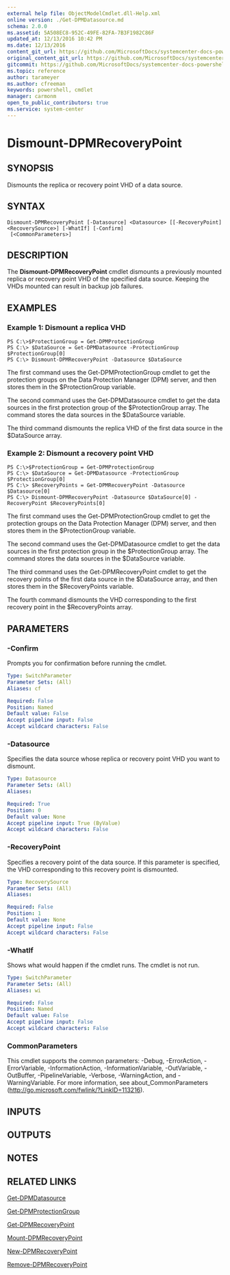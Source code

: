 ```yaml
---
external help file: ObjectModelCmdlet.dll-Help.xml
online version: ./Get-DPMDatasource.md
schema: 2.0.0
ms.assetid: 5A508EC8-952C-49FE-82FA-7B3F1982C86F
updated_at: 12/13/2016 10:42 PM
ms.date: 12/13/2016
content_git_url: https://github.com/MicrosoftDocs/systemcenter-docs-powershell/blob/master/systemcenter-cmdlets/DataProtectionManager/v1/Dismount-DPMRecoveryPoint.md
original_content_git_url: https://github.com/MicrosoftDocs/systemcenter-docs-powershell/blob/master/systemcenter-cmdlets/DataProtectionManager/v1/Dismount-DPMRecoveryPoint.md
gitcommit: https://github.com/MicrosoftDocs/systemcenter-docs-powershell/blob/ea9507ac2178040476af5407227db8cb97701ea9/systemcenter-cmdlets/DataProtectionManager/v1/Dismount-DPMRecoveryPoint.md
ms.topic: reference
author: tarameyer
ms.author: cfreeman
keywords: powershell, cmdlet
manager: carmonm
open_to_public_contributors: true
ms.service: system-center
---
```


# Dismount-DPMRecoveryPoint

## SYNOPSIS
Dismounts the replica or recovery point VHD of a data source.

## SYNTAX

```
Dismount-DPMRecoveryPoint [-Datasource] <Datasource> [[-RecoveryPoint] <RecoverySource>] [-WhatIf] [-Confirm]
 [<CommonParameters>]
```

## DESCRIPTION
The **Dismount-DPMRecoveryPoint** cmdlet dismounts a previously mounted replica or recovery point VHD of the specified data source.
Keeping the VHDs mounted can result in backup job failures.

## EXAMPLES

### Example 1: Dismount a replica VHD
```
PS C:\>$ProtectionGroup = Get-DPMProtectionGroup
PS C:\> $DataSource = Get-DPMDatasource -ProtectionGroup $ProtectionGroup[0]
PS C:\> Dismount-DPMRecoveryPoint -Datasource $DataSource
```

The first command uses the Get-DPMProtectionGroup cmdlet to get the protection groups on the Data Protection Manager (DPM) server, and then stores them in the $ProtectionGroup variable.

The second command uses the Get-DPMDatasource cmdlet to get the data sources in the first protection group of the $ProtectionGroup array.
The command stores the data sources in the $DataSource variable.

The third command dismounts the replica VHD of the first data source in the $DataSource array.

### Example 2: Dismount a recovery point VHD
```
PS C:\>$ProtectionGroup = Get-DPMProtectionGroup
PS C:\> $DataSource = Get-DPMDatasource -ProtectionGroup $ProtectionGroup[0]
PS C:\> $RecoveryPoints = Get-DPMRecoveryPoint -Datasource $Datasource[0]
PS C:\> Dismount-DPMRecoveryPoint -Datasource $DataSource[0] -RecoveryPoint $RecoveryPoints[0]
```

The first command uses the Get-DPMProtectionGroup cmdlet to get the protection groups on the Data Protection Manager (DPM) server, and then stores them in the $ProtectionGroup variable.

The second command uses the Get-DPMDatasource cmdlet to get the data sources in the first protection group in the $ProtectionGroup array.
The command stores the data sources in the $DataSource variable.

The third command uses the Get-DPMRecoveryPoint cmdlet to get the recovery points of the first data source in the $DataSource array, and then stores them in the $RecoveryPoints variable.

The fourth command dismounts the VHD corresponding to the first recovery point in the $RecoveryPoints array.

## PARAMETERS

### -Confirm
Prompts you for confirmation before running the cmdlet.

```yaml
Type: SwitchParameter
Parameter Sets: (All)
Aliases: cf

Required: False
Position: Named
Default value: False
Accept pipeline input: False
Accept wildcard characters: False
```

### -Datasource
Specifies the data source whose replica or recovery point VHD you want to dismount.

```yaml
Type: Datasource
Parameter Sets: (All)
Aliases: 

Required: True
Position: 0
Default value: None
Accept pipeline input: True (ByValue)
Accept wildcard characters: False
```

### -RecoveryPoint
Specifies a recovery point of the data source.
If this parameter is specified, the VHD corresponding to this recovery point is dismounted.

```yaml
Type: RecoverySource
Parameter Sets: (All)
Aliases: 

Required: False
Position: 1
Default value: None
Accept pipeline input: False
Accept wildcard characters: False
```

### -WhatIf
Shows what would happen if the cmdlet runs.
The cmdlet is not run.

```yaml
Type: SwitchParameter
Parameter Sets: (All)
Aliases: wi

Required: False
Position: Named
Default value: False
Accept pipeline input: False
Accept wildcard characters: False
```

### CommonParameters
This cmdlet supports the common parameters: -Debug, -ErrorAction, -ErrorVariable, -InformationAction, -InformationVariable, -OutVariable, -OutBuffer, -PipelineVariable, -Verbose, -WarningAction, and -WarningVariable. For more information, see about_CommonParameters (http://go.microsoft.com/fwlink/?LinkID=113216).

## INPUTS

## OUTPUTS

## NOTES

## RELATED LINKS

[Get-DPMDatasource](xref:DataProtectionManager/v1/Get-DPMDatasource.md)

[Get-DPMProtectionGroup](xref:DataProtectionManager/v1/Get-DPMProtectionGroup.md)

[Get-DPMRecoveryPoint](xref:DataProtectionManager/v1/Get-DPMRecoveryPoint.md)

[Mount-DPMRecoveryPoint](xref:DataProtectionManager/v1/Mount-DPMRecoveryPoint.md)

[New-DPMRecoveryPoint](xref:DataProtectionManager/v1/New-DPMRecoveryPoint.md)

[Remove-DPMRecoveryPoint](xref:DataProtectionManager/v1/Remove-DPMRecoveryPoint.md)

